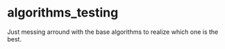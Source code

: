 # algorithms_testing
 Just messing arround with the base algorithms to realize which one is the best. 
